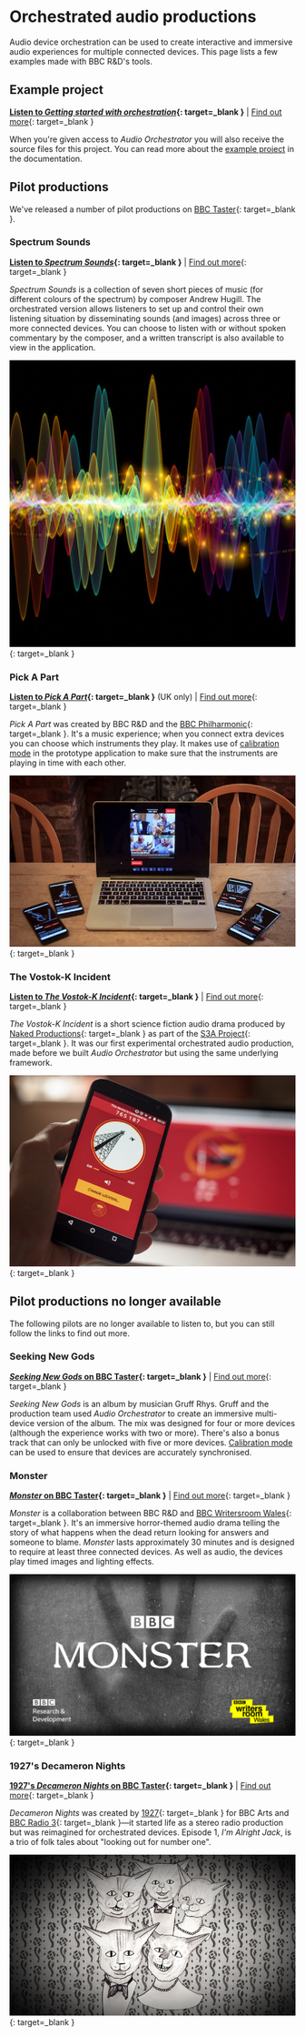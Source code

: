 # Orchestrated audio productions

Audio device orchestration can be used to create interactive and immersive audio experiences for multiple connected devices. This page lists a few examples made with BBC R&D's tools.

## Example project

**[Listen to _Getting started with orchestration_](https://orchestrator-demos.virt.ch.bbc.co.uk/getting-started-with-orchestration){: target=_blank }** | [Find out more](example.md){: target=_blank }

When you're given access to *Audio Orchestrator* you will also receive the source files for this project. You can read more about the [example project](example.md) in the documentation.

## Pilot productions

We've released a number of pilot productions on [BBC Taster](https://www.bbc.co.uk/taster){: target=_blank }.

<a name="spectrum-sounds"></a>
### Spectrum Sounds

**[Listen to *Spectrum Sounds*](https://www.bbc.co.uk/taster/pilots/spectrum-sounds){: target=_blank }**  | [Find out more](https://www.bbc.co.uk/rd/blog/2021-09-hearing-synaesthesia-audio-composition-music){: target=_blank }

*Spectrum Sounds* is a collection of seven short pieces of music (for different colours of the spectrum) by composer Andrew Hugill. The orchestrated version allows listeners to set up and control their own listening situation by disseminating sounds (and images) across three or more connected devices. You can choose to listen with or without spoken commentary by the composer, and a written transcript is also available to view in the application.

[![Audio waveforms in different colours](images/productions/spectrum-sounds.jpg)](https://www.bbc.co.uk/taster/pilots/spectrum-sounds){: target=_blank }

<a name="pick-a-part"></a>
### Pick A Part

**[Listen to *Pick A Part*](https://www.bbc.co.uk/taster/pilots/pick-a-part){: target=_blank }** (UK only) | [Find out more](https://www.bbc.co.uk/rd/blog/2020-09-proms-synchronised-audio-music-interactive){: target=_blank }

*Pick A Part* was created by BBC R&D and the [BBC Philharmonic](https://www.bbc.co.uk/philharmonic){: target=_blank }. It's a music experience; when you connect extra devices you can choose which instruments they play. It makes use of [calibration mode](prototype.md#calibration-mode) in the prototype application to make sure that the instruments are playing in time with each other.

[![Promotional picture for Pick A Part, four phones with different instrument images on them on a table next to a laptop](images/productions/pick-a-part.jpg)](https://www.bbc.co.uk/taster/pilots/pick-a-part){: target=_blank }

<a name="vostok-k"></a>
### The Vostok-K Incident

**[Listen to *The Vostok-K Incident*](https://www.bbc.co.uk/taster/pilots/vostok){: target=_blank }** | [Find out more](https://www.bbc.co.uk/rd/blog/2018-10-multi-speaker-immersive-audio-metadata){: target=_blank }

*The Vostok-K Incident* is a short science fiction audio drama produced by [Naked Productions](http://nakedproductions.co.uk/){: target=_blank } as part of the [S3A Project](https://www.s3a-spatialaudio.org/){: target=_blank }. It was our first experimental orchestrated audio production, made before we built *Audio Orchestrator* but using the same underlying framework.

[![Promotional picture for the Vostok-K Incident, a phone held up in front of a laptop screen](images/productions/vostok.jpg)](https://www.bbc.co.uk/taster/pilots/vostok){: target=_blank }

## Pilot productions no longer available

The following pilots are no longer available to listen to, but you can still follow the links to find out more.

<a name="seeking-new-gods"></a>
### Seeking New Gods

**[*Seeking New Gods* on BBC Taster](https://www.bbc.co.uk/taster/pilots/seeking-new-gods){: target=_blank }** | [Find out more](https://www.bbc.co.uk/rd/blog/2021-05-gruff-rhys-seeking-new-sounds-surround){: target=_blank }

*Seeking New Gods* is an album by musician Gruff Rhys. Gruff and the production team used *Audio Orchestrator* to create an immersive multi-device version of the album. The mix was designed for four or more devices (although the experience works with two or more). There's also a bonus track that can only be unlocked with five or more devices. [Calibration mode](prototype.md#calibration-mode) can be used to ensure that devices are accurately synchronised.

<a name="monster"></a>
### Monster

**[*Monster* on BBC Taster](https://www.bbc.co.uk/taster/pilots/monster){: target=_blank }** | [Find out more](https://www.bbc.co.uk/rd/blog/2020-08-audio-drama-monster-interactive-sound){: target=_blank }

*Monster* is a collaboration between BBC R&D and [BBC Writersroom Wales](https://www.bbc.co.uk/writersroom/){: target=_blank }. It's an immersive horror-themed audio drama telling the story of what happens when the dead return looking for answers and someone to blame. *Monster* lasts approximately 30 minutes and is designed to require at least three connected devices. As well as audio, the devices play timed images and lighting effects.

[![Promotional image for Monster, with the tile and production partner logos on top of a picture of a hand with a grainy overlay](images/productions/monster.png)](https://www.bbc.co.uk/taster/pilots/monster){: target=_blank }

<a name="decameron-nights"></a>
### 1927's Decameron Nights

**[1927's *Decameron Nights* on BBC Taster](https://www.bbc.co.uk/taster/pilots/1927s-decameron-nights){: target=_blank }** | [Find out more](https://www.bbc.co.uk/rd/blog/2020-08-audio-drama-surround-sound-spatial){: target=_blank }

*Decameron Nights* was created by [1927](https://www.19-27.co.uk/decameron-nights){: target=_blank } for BBC Arts and [BBC Radio 3](https://www.bbc.co.uk/programmes/m000lndx){: target=_blank }—it started life as a stereo radio production but was reimagined for orchestrated devices. Episode 1, *I'm Alright Jack*, is a trio of folk tales about "looking out for number one".

[![Promotional picture for Decameron Nights, a drawing of five cats](images/productions/decameron-nights.jpg)](https://www.bbc.co.uk/taster/pilots/1927s-decameron-nights){: target=_blank }
